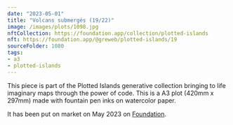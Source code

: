 ```yaml
---
date: "2023-05-01"
title: "Volcans submergés (19/22)"
image: /images/plots/1098.jpg
nftCollection: https://foundation.app/collection/plotted-islands
nft: https://foundation.app/@greweb/plotted-islands/19
sourceFolder: 1080
tags:
- a3
- plotted-islands
---
```


This piece is part of the Plotted Islands generative collection bringing to life imaginary maps through the power of code. This is a A3 plot (420mm x 297mm) made with fountain pen inks on watercolor paper.

It has been put on market on May 2023 on [Foundation](https://foundation.app/@greweb/plotted-islands/19).